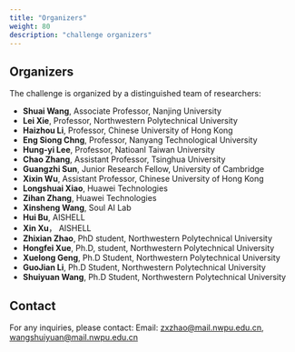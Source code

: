 ```yaml
---
title: "Organizers"
weight: 80
description: "challenge organizers"
---
```



## Organizers

The challenge is organized by a distinguished team of researchers:
- **Shuai Wang**, Associate Professor, Nanjing University
- **Lei Xie**, Professor, Northwestern Polytechnical University
- **Haizhou Li**, Professor, Chinese University of Hong Kong
- **Eng Siong Chng**, Professor, Nanyang Technological University
- **Hung-yi Lee**, Professor, Natioanl Taiwan University
- **Chao Zhang**, Assistant Professor, Tsinghua University
- **Guangzhi Sun**, Junior Research Fellow, University of Cambridge
- **Xixin Wu**, Assistant Professor, Chinese University of Hong Kong
- **Longshuai Xiao**, Huawei Technologies
- **Zihan Zhang**, Huawei Technologies
- **Xinsheng Wang**, Soul AI Lab
- **Hui Bu**, AISHELL
- **Xin Xu**， AISHELL
- **Zhixian Zhao**, PhD student, Northwestern Polytechnical University
- **Hongfei Xue**, Ph.D, student, Northwestern Polytechnical University
- **Xuelong Geng**, Ph.D Student, Northwestern Polytechnical University
- **GuoJian Li**, Ph.D Student, Northwestern Polytechnical University
- **Shuiyuan Wang**, Ph.D Student, Northwestern Polytechnical University

## Contact

For any inquiries, please contact:
Email: zxzhao@mail.nwpu.edu.cn, wangshuiyuan@mail.nwpu.edu.cn